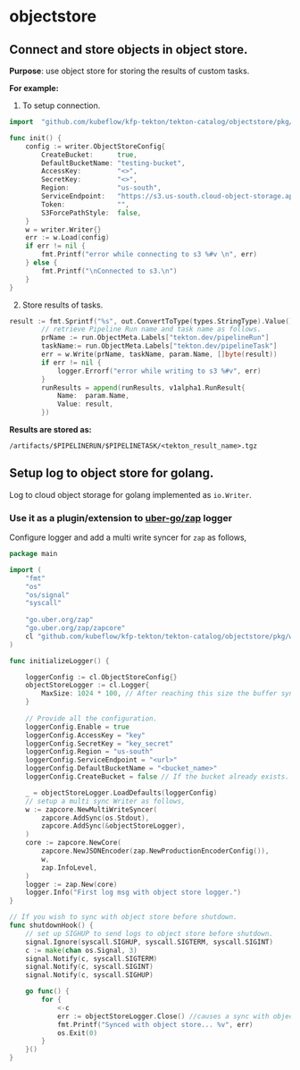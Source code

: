 # objectstore

## Connect and store objects in object store. 

**Purpose**: use object store for storing the results of custom tasks.

**For example:**

1. To setup connection.
```go
import 	"github.com/kubeflow/kfp-tekton/tekton-catalog/objectstore/pkg/writer"

func init() {
	config := writer.ObjectStoreConfig{
		CreateBucket:      true,
		DefaultBucketName: "testing-bucket",
		AccessKey:         "<>",
		SecretKey:         "<>",
		Region:            "us-south",
		ServiceEndpoint:   "https://s3.us-south.cloud-object-storage.appdomain.cloud",
		Token:             "",
		S3ForcePathStyle:  false,
	}
	w = writer.Writer{}
	err := w.Load(config)
	if err != nil {
		fmt.Printf("error while connecting to s3 %#v \n", err)
	} else {
		fmt.Printf("\nConnected to s3.\n")
	}
}
```

2. Store results of tasks.

```go
result := fmt.Sprintf("%s", out.ConvertToType(types.StringType).Value())
        // retrieve Pipeline Run name and task name as follows.
		prName := run.ObjectMeta.Labels["tekton.dev/pipelineRun"]
		taskName:= run.ObjectMeta.Labels["tekton.dev/pipelineTask"]
		err = w.Write(prName, taskName, param.Name, []byte(result))
		if err != nil {
			logger.Errorf("error while writing to s3 %#v", err)
		}
		runResults = append(runResults, v1alpha1.RunResult{
			Name:  param.Name,
			Value: result,
		})
```

__Results are stored as:__

`/artifacts/$PIPELINERUN/$PIPELINETASK/<tekton_result_name>.tgz`

## Setup log to object store for golang.

Log to cloud object storage for golang implemented as `io.Writer`.

### Use it as a plugin/extension to [uber-go/zap](https://github.com/uber-go/zap) logger

Configure logger and add a multi write syncer for `zap` as follows,

```go
package main

import (
	"fmt"
	"os"
	"os/signal"
	"syscall"
	
	"go.uber.org/zap"
	"go.uber.org/zap/zapcore"
	cl "github.com/kubeflow/kfp-tekton/tekton-catalog/objectstore/pkg/writer"
)

func initializeLogger() {

	loggerConfig := cl.ObjectStoreConfig{}
	objectStoreLogger := cl.Logger{
		MaxSize: 1024 * 100, // After reaching this size the buffer syncs with object store.
	}
    
	// Provide all the configuration.
	loggerConfig.Enable = true
	loggerConfig.AccessKey = "key"
	loggerConfig.SecretKey = "key_secret"
	loggerConfig.Region = "us-south"
	loggerConfig.ServiceEndpoint = "<url>"
	loggerConfig.DefaultBucketName = "<bucket_name>"
	loggerConfig.CreateBucket = false // If the bucket already exists.

	_ = objectStoreLogger.LoadDefaults(loggerConfig)
	// setup a multi sync Writer as follows,
	w := zapcore.NewMultiWriteSyncer(
		zapcore.AddSync(os.Stdout),
		zapcore.AddSync(&objectStoreLogger),
	)
	core := zapcore.NewCore(
		zapcore.NewJSONEncoder(zap.NewProductionEncoderConfig()),
		w,
		zap.InfoLevel,
	)
	logger := zap.New(core)
	logger.Info("First log msg with object store logger.")
}

// If you wish to sync with object store before shutdown.
func shutdownHook() {
	// set up SIGHUP to send logs to object store before shutdown.
	signal.Ignore(syscall.SIGHUP, syscall.SIGTERM, syscall.SIGINT)
	c := make(chan os.Signal, 3)
	signal.Notify(c, syscall.SIGTERM)
	signal.Notify(c, syscall.SIGINT)
	signal.Notify(c, syscall.SIGHUP)

	go func() {
		for {
			<-c
			err := objectStoreLogger.Close() //causes a sync with object store.
			fmt.Printf("Synced with object store... %v", err)
			os.Exit(0)
		}
	}()
}

```